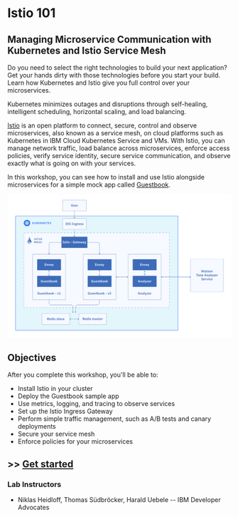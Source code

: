 # Istio 101

## Managing Microservice Communication with Kubernetes and Istio Service Mesh


Do you need to select the right technologies to build your next application? Get your hands dirty with those technologies before you start your build. Learn how Kubernetes and Istio give you full control over your microservices. 

Kubernetes minimizes outages and disruptions through self-healing, intelligent scheduling, horizontal scaling, and load balancing. 

[Istio](https://www.ibm.com/cloud/info/istio) is an open platform to connect, secure, control and observe microservices, also known as a service mesh, on cloud platforms such as Kubernetes in IBM Cloud Kubernetes Service and VMs. With Istio, you can manage network traffic, load balance across microservices, enforce access policies, verify service identity, secure service communication, and observe exactly what is going on with your services.

In this workshop, you can see how to install and use Istio alongside microservices for a simple mock app called [Guestbook](https://github.com/IBM/guestbook). 

![](workshop/README_images/istio3.jpg)

## Objectives
After you complete this workshop, you'll be able to:
- Install Istio in your cluster
- Deploy the Guestbook sample app
- Use metrics, logging, and tracing to observe services
- Set up the Istio Ingress Gateway
- Perform simple traffic management, such as A/B tests and canary deployments
- Secure your service mesh
- Enforce policies for your microservices


## >> [Get started](workshop/README.md)

### Lab Instructors

- Niklas Heidloff, Thomas Südbröcker, Harald Uebele -- IBM Developer Advocates

